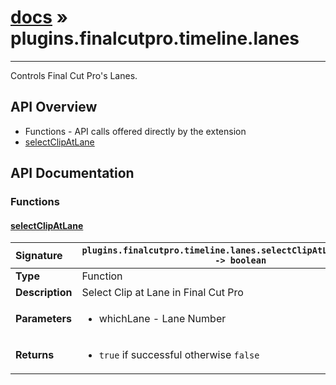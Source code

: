 # [docs](index.md) » plugins.finalcutpro.timeline.lanes
---

Controls Final Cut Pro's Lanes.

## API Overview
* Functions - API calls offered directly by the extension
 * [selectClipAtLane](#selectclipatlane)

## API Documentation

### Functions

#### [selectClipAtLane](#selectclipatlane)
| <span style="float: left;">**Signature**</span> | <span style="float: left;">`plugins.finalcutpro.timeline.lanes.selectClipAtLane(whichLane) -> boolean` </span>                                                          |
| -----------------------------------------------------|---------------------------------------------------------------------------------------------------------|
| **Type**                                             | Function |
| **Description**                                      | Select Clip at Lane in Final Cut Pro |
| **Parameters**                                       | <ul><li>whichLane - Lane Number</li></ul> |
| **Returns**                                          | <ul><li><code>true</code> if successful otherwise <code>false</code></li></ul> |

